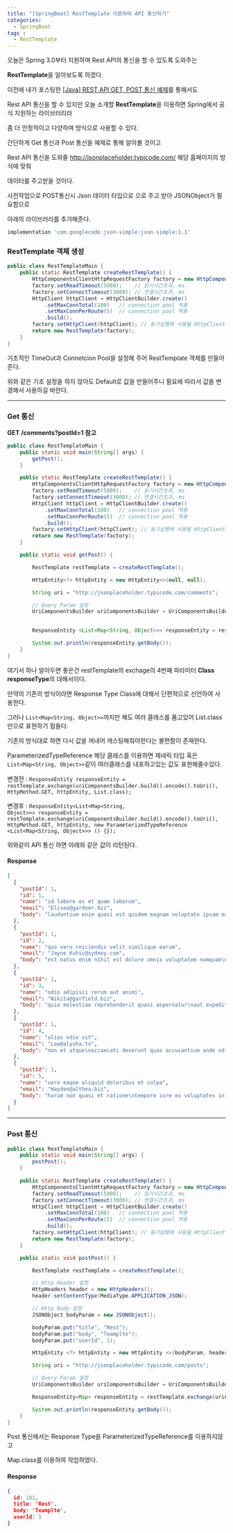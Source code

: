 ```yaml
---
title: "[SpringBoot] RestTemplate 이용하여 API 통신하기"
categories: 
  - SpringBoot
tags : 
  - RestTemplate
---
```


오늘은 Spring 3.0부터 지원하며 Rest API의 통신을 할 수 있도록 도와주는

**RestTemplate**을 알아보도록 하겠다.

이전에 내가 포스팅한 [[Java] REST API GET, POST 통신 예제](https://inseok9068.github.io/java/java-rest-ful/)를 통해서도

Rest API 통신을 할 수 있지만 오늘 소개할 **RestTemplate**을 이용하면 Spring에서 공식 지원하는 라이브러리라

좀 더 안정적이고 다양하며 방식으로 사용할 수 있다.

간단하게 Get 통신과 Post 통신을 예제로 통해 알아볼 것이고

Rest API 통신을 도와줄 <http://jsonplaceholder.typicode.com/> 해당 홈페이지의 방식에 맞춰

데이터를 주고받을 것이다.

사전작업으로 POST통신시 Json 데이터 타입으로 으로 주고 받아 JSONObject가 필요함으로

아래의 라이브러리를 추가해준다.

```gradle
implementation 'com.googlecode.json-simple:json-simple:1.1'
```

### RestTemplate 객체 생성

```java
public class RestTemplateMain {
    public static RestTemplate createRestTemplate() {
        HttpComponentsClientHttpRequestFactory factory = new HttpComponentsClientHttpRequestFactory();
        factory.setReadTimeout(5000);    // 읽기시간초과, ms
        factory.setConnectTimeout(3000); // 연결시간초과, ms
        HttpClient httpClient = HttpClientBuilder.create()
            .setMaxConnTotal(100)   // connection pool 적용
            .setMaxConnPerRoute(5)  // connection pool 적용
            .build();
        factory.setHttpClient(httpClient); // 동기실행에 사용될 HttpClient 세팅
        return new RestTemplate(factory);
    }
}
```

기초적인 TimeOut과 Connetcion Pool을 설정해 주어 RestTemplate 객체를 만들어준다.

위와 같은 기초 설정을 하지 않아도 Default로 값을 만들어주니 필요에 따라서 값을 변경해서 사용하길 바란다.

---

### Get 통신

**GET	/comments?postId=1 참고**

```java
public class RestTemplateMain {
    public static void main(String[] args) {
        getPost();
    }

    public static RestTemplate createRestTemplate() {
        HttpComponentsClientHttpRequestFactory factory = new HttpComponentsClientHttpRequestFactory();
        factory.setReadTimeout(5000);    // 읽기시간초과, ms
        factory.setConnectTimeout(3000); // 연결시간초과, ms
        HttpClient httpClient = HttpClientBuilder.create()
            .setMaxConnTotal(100)   // connection pool 적용
            .setMaxConnPerRoute(5)  // connection pool 적용
            .build();
        factory.setHttpClient(httpClient); // 동기실행에 사용될 HttpClient 세팅
        return new RestTemplate(factory);
    }

    public static void getPost() {

        RestTemplate restTemplate = createRestTemplate();

        HttpEntity<?> httpEntity = new HttpEntity<>(null, null);

        String uri = "http://jsonplaceholder.typicode.com/comments";

        // Query Param 설정
        UriComponentsBuilder uriComponentsBuilder = UriComponentsBuilder.fromHttpUrl(uri)
                                                                        .queryParam("postId", 1);

        ResponseEntity <List<Map<String, Object>>> responseEntity = restTemplate.exchange(uriComponentsBuilder.build().encode().toUri(), HttpMethod.GET, httpEntity, new ParameterizedTypeReference <List<Map<String, Object>>> () {});

        System.out.println(responseEntity.getBody());
    }
}
```

여기서 하나 알아두면 좋은건 restTemplate의 exchage의 4번째 파라미터  **Class<Map> responseType**의 대해서이다.

만약의 기존의 방식이라면 Response Type Class에 대해서 단편적으로 선언하여 사용한다.

그러나 <code>List<Map<String, Object>></code>까지만 해도 여러 클래스를 품고있어 List.class만으로 표현하기 힘들다.

기존의 방식대로 하면 다시 값을 꺼내어 캐스팅해줘야한다는 불편함이 존재한다.

ParameterizedTypeReference 해당 클래스를 이용하면 제네릭 타입 혹은 <code>List<Map<String, Object>></code>같이 여러클래스를 내포하고있는 값도 표현해줄수있다.

변경전 : <code>ResponseEntity<List> responseEntity = restTemplate.exchange(uriComponentsBuilder.build().encode().toUri(), HttpMethod.GET, httpEntity, List.class);</code>

변경후 : <code>ResponseEntity<List<Map<String, Object>>> responseEntity = restTemplate.exchange(uriComponentsBuilder.build().encode().toUri(), HttpMethod.GET, httpEntity, new ParameterizedTypeReference <List<Map<String, Object>>> () {});</code>

위와같이 API 통신 하면 아래와 같은 값이 리턴된다.

#### Response

```json
[
  {
    "postId": 1,
    "id": 1,
    "name": "id labore ex et quam laborum",
    "email": "Eliseo@gardner.biz",
    "body": "laudantium enim quasi est quidem magnam voluptate ipsam eos\ntempora quo necessitatibus\ndolor quam autem quasi\nreiciendis et nam sapiente accusantium"
  },
  {
    "postId": 1,
    "id": 2,
    "name": "quo vero reiciendis velit similique earum",
    "email": "Jayne_Kuhic@sydney.com",
    "body": "est natus enim nihil est dolore omnis voluptatem numquam\net omnis occaecati quod ullam at\nvoluptatem error expedita pariatur\nnihil sint nostrum voluptatem reiciendis et"
  },
  {
    "postId": 1,
    "id": 3,
    "name": "odio adipisci rerum aut animi",
    "email": "Nikita@garfield.biz",
    "body": "quia molestiae reprehenderit quasi aspernatur\naut expedita occaecati aliquam eveniet laudantium\nomnis quibusdam delectus saepe quia accusamus maiores nam est\ncum et ducimus et vero voluptates excepturi deleniti ratione"
  },
  {
    "postId": 1,
    "id": 4,
    "name": "alias odio sit",
    "email": "Lew@alysha.tv",
    "body": "non et atque\noccaecati deserunt quas accusantium unde odit nobis qui voluptatem\nquia voluptas consequuntur itaque dolor\net qui rerum deleniti ut occaecati"
  },
  {
    "postId": 1,
    "id": 5,
    "name": "vero eaque aliquid doloribus et culpa",
    "email": "Hayden@althea.biz",
    "body": "harum non quasi et ratione\ntempore iure ex voluptates in ratione\nharum architecto fugit inventore cupiditate\nvoluptates magni quo et"
  }
]
```

---

### Post 통신

```java
public class RestTemplateMain {
    public static void main(String[] args) {
        postPost();
    }

    public static RestTemplate createRestTemplate() {
        HttpComponentsClientHttpRequestFactory factory = new HttpComponentsClientHttpRequestFactory();
        factory.setReadTimeout(5000);    // 읽기시간초과, ms
        factory.setConnectTimeout(3000); // 연결시간초과, ms
        HttpClient httpClient = HttpClientBuilder.create()
            .setMaxConnTotal(100)   // connection pool 적용
            .setMaxConnPerRoute(5)  // connection pool 적용
            .build();
        factory.setHttpClient(httpClient); // 동기실행에 사용될 HttpClient 세팅
        return new RestTemplate(factory);
    }

    public static void postPost() {

        RestTemplate restTemplate = createRestTemplate();

        // Http Header 설정
        HttpHeaders header = new HttpHeaders();
        header.setContentType(MediaType.APPLICATION_JSON);

        // Http Body 설정
        JSONObject bodyParam = new JSONObject();

        bodyParam.put("title", "Rest");
        bodyParam.put("body", "Teamplte");
        bodyParam.put("userId", 1);

        HttpEntity <?> httpEntity = new HttpEntity <>(bodyParam, header);

        String uri = "http://jsonplaceholder.typicode.com/posts";

        // Query Param 설정
        UriComponentsBuilder uriComponentsBuilder = UriComponentsBuilder.fromHttpUrl(uri);

        ResponseEntity<Map> responseEntity = restTemplate.exchange(uriComponentsBuilder.build().encode().toUri(), HttpMethod.POST, httpEntity, Map.class);

        System.out.println(responseEntity.getBody());
    }
}
```

Post 통신에서는 Response Type을 ParameterizedTypeReference를 이용하지않고

Map.class를 이용하여 작업하였다.

#### Response

```json
{
  id: 101,
  title: 'Rest',
  body: 'Teamplte',
  userId: 1
}
```
